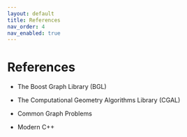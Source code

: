 ```yaml
---
layout: default
title: References
nav_order: 4
nav_enabled: true
---
```


References
===


- The Boost Graph Library (BGL)

- The Computational Geometry Algorithms Library (CGAL)

- Common Graph Problems

- Modern C++
